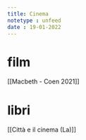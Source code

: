 ```yaml
---
title: Cinema
notetype : unfeed
date : 19-01-2022
---
```



# film

[[Macbeth - Coen 2021]]


# libri

[[Città e il cinema (La)]]

